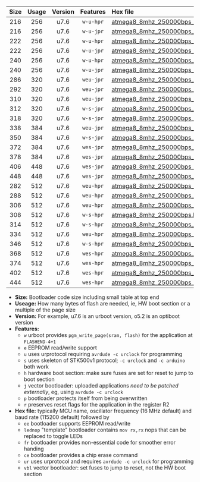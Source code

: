 |Size|Usage|Version|Features|Hex file|
|:-:|:-:|:-:|:-:|:--|
|216|256|u7.6|`w-u-hpr`|[atmega8_8mhz_250000bps_ur.hex](https://raw.githubusercontent.com/stefanrueger/urboot/main//atmega8_8mhz_250000bps_ur.hex)|
|216|256|u7.6|`w-u-jpr`|[atmega8_8mhz_250000bps_ur_vbl.hex](https://raw.githubusercontent.com/stefanrueger/urboot/main//atmega8_8mhz_250000bps_ur_vbl.hex)|
|222|256|u7.6|`w-u-hpr`|[atmega8_8mhz_250000bps_lednop_ur.hex](https://raw.githubusercontent.com/stefanrueger/urboot/main//atmega8_8mhz_250000bps_lednop_ur.hex)|
|222|256|u7.6|`w-u-jpr`|[atmega8_8mhz_250000bps_lednop_ur_vbl.hex](https://raw.githubusercontent.com/stefanrueger/urboot/main//atmega8_8mhz_250000bps_lednop_ur_vbl.hex)|
|240|256|u7.6|`w-u-hpr`|[atmega8_8mhz_250000bps_lednop_fr_ur.hex](https://raw.githubusercontent.com/stefanrueger/urboot/main//atmega8_8mhz_250000bps_lednop_fr_ur.hex)|
|240|256|u7.6|`w-u-jpr`|[atmega8_8mhz_250000bps_lednop_fr_ur_vbl.hex](https://raw.githubusercontent.com/stefanrueger/urboot/main//atmega8_8mhz_250000bps_lednop_fr_ur_vbl.hex)|
|286|320|u7.6|`weu-jpr`|[atmega8_8mhz_250000bps_ee_ur_vbl.hex](https://raw.githubusercontent.com/stefanrueger/urboot/main//atmega8_8mhz_250000bps_ee_ur_vbl.hex)|
|292|320|u7.6|`weu-jpr`|[atmega8_8mhz_250000bps_ee_lednop_ur_vbl.hex](https://raw.githubusercontent.com/stefanrueger/urboot/main//atmega8_8mhz_250000bps_ee_lednop_ur_vbl.hex)|
|310|320|u7.6|`weu-jpr`|[atmega8_8mhz_250000bps_ee_lednop_fr_ur_vbl.hex](https://raw.githubusercontent.com/stefanrueger/urboot/main//atmega8_8mhz_250000bps_ee_lednop_fr_ur_vbl.hex)|
|312|320|u7.6|`w-s-jpr`|[atmega8_8mhz_250000bps_vbl.hex](https://raw.githubusercontent.com/stefanrueger/urboot/main//atmega8_8mhz_250000bps_vbl.hex)|
|318|320|u7.6|`w-s-jpr`|[atmega8_8mhz_250000bps_lednop_vbl.hex](https://raw.githubusercontent.com/stefanrueger/urboot/main//atmega8_8mhz_250000bps_lednop_vbl.hex)|
|338|384|u7.6|`weu-jpr`|[atmega8_8mhz_250000bps_ee_lednop_fr_ce_ur_vbl.hex](https://raw.githubusercontent.com/stefanrueger/urboot/main//atmega8_8mhz_250000bps_ee_lednop_fr_ce_ur_vbl.hex)|
|350|384|u7.6|`w-s-jpr`|[atmega8_8mhz_250000bps_lednop_fr_vbl.hex](https://raw.githubusercontent.com/stefanrueger/urboot/main//atmega8_8mhz_250000bps_lednop_fr_vbl.hex)|
|372|384|u7.6|`wes-jpr`|[atmega8_8mhz_250000bps_ee_vbl.hex](https://raw.githubusercontent.com/stefanrueger/urboot/main//atmega8_8mhz_250000bps_ee_vbl.hex)|
|378|384|u7.6|`wes-jpr`|[atmega8_8mhz_250000bps_ee_lednop_vbl.hex](https://raw.githubusercontent.com/stefanrueger/urboot/main//atmega8_8mhz_250000bps_ee_lednop_vbl.hex)|
|406|448|u7.6|`wes-jpr`|[atmega8_8mhz_250000bps_ee_lednop_fr_vbl.hex](https://raw.githubusercontent.com/stefanrueger/urboot/main//atmega8_8mhz_250000bps_ee_lednop_fr_vbl.hex)|
|448|448|u7.6|`wes-jpr`|[atmega8_8mhz_250000bps_ee_lednop_fr_ce_vbl.hex](https://raw.githubusercontent.com/stefanrueger/urboot/main//atmega8_8mhz_250000bps_ee_lednop_fr_ce_vbl.hex)|
|282|512|u7.6|`weu-hpr`|[atmega8_8mhz_250000bps_ee_ur.hex](https://raw.githubusercontent.com/stefanrueger/urboot/main//atmega8_8mhz_250000bps_ee_ur.hex)|
|288|512|u7.6|`weu-hpr`|[atmega8_8mhz_250000bps_ee_lednop_ur.hex](https://raw.githubusercontent.com/stefanrueger/urboot/main//atmega8_8mhz_250000bps_ee_lednop_ur.hex)|
|306|512|u7.6|`weu-hpr`|[atmega8_8mhz_250000bps_ee_lednop_fr_ur.hex](https://raw.githubusercontent.com/stefanrueger/urboot/main//atmega8_8mhz_250000bps_ee_lednop_fr_ur.hex)|
|308|512|u7.6|`w-s-hpr`|[atmega8_8mhz_250000bps.hex](https://raw.githubusercontent.com/stefanrueger/urboot/main//atmega8_8mhz_250000bps.hex)|
|314|512|u7.6|`w-s-hpr`|[atmega8_8mhz_250000bps_lednop.hex](https://raw.githubusercontent.com/stefanrueger/urboot/main//atmega8_8mhz_250000bps_lednop.hex)|
|334|512|u7.6|`weu-hpr`|[atmega8_8mhz_250000bps_ee_lednop_fr_ce_ur.hex](https://raw.githubusercontent.com/stefanrueger/urboot/main//atmega8_8mhz_250000bps_ee_lednop_fr_ce_ur.hex)|
|346|512|u7.6|`w-s-hpr`|[atmega8_8mhz_250000bps_lednop_fr.hex](https://raw.githubusercontent.com/stefanrueger/urboot/main//atmega8_8mhz_250000bps_lednop_fr.hex)|
|368|512|u7.6|`wes-hpr`|[atmega8_8mhz_250000bps_ee.hex](https://raw.githubusercontent.com/stefanrueger/urboot/main//atmega8_8mhz_250000bps_ee.hex)|
|374|512|u7.6|`wes-hpr`|[atmega8_8mhz_250000bps_ee_lednop.hex](https://raw.githubusercontent.com/stefanrueger/urboot/main//atmega8_8mhz_250000bps_ee_lednop.hex)|
|402|512|u7.6|`wes-hpr`|[atmega8_8mhz_250000bps_ee_lednop_fr.hex](https://raw.githubusercontent.com/stefanrueger/urboot/main//atmega8_8mhz_250000bps_ee_lednop_fr.hex)|
|444|512|u7.6|`wes-hpr`|[atmega8_8mhz_250000bps_ee_lednop_fr_ce.hex](https://raw.githubusercontent.com/stefanrueger/urboot/main//atmega8_8mhz_250000bps_ee_lednop_fr_ce.hex)|

- **Size:** Bootloader code size including small table at top end
- **Useage:** How many bytes of flash are needed, ie, HW boot section or a multiple of the page size
- **Version:** For example, u7.6 is an urboot version, o5.2 is an optiboot version
- **Features:**
  + `w` urboot provides `pgm_write_page(sram, flash)` for the application at `FLASHEND-4+1`
  + `e` EEPROM read/write support
  + `u` uses urprotocol requiring `avrdude -c urclock` for programming
  + `s` uses skeleton of STK500v1 protocol; `-c urclock` and `-c arduino` both work
  + `h` hardware boot section: make sure fuses are set for reset to jump to boot section
  + `j` vector bootloader: uploaded applications *need to be patched externally*, eg, using `avrdude -c urclock`
  + `p` bootloader protects itself from being overwritten
  + `r` preserves reset flags for the application in the register R2
- **Hex file:** typically MCU name, oscillator frequency (16 MHz default) and baud rate (115200 default) followed by
  + `ee` bootloader supports EEPROM read/write
  + `lednop` "template" bootloader contains `mov rx,rx` nops that can be replaced to toggle LEDs
  + `fr` bootloader provides non-essential code for smoother error handing
  + `ce` bootloader provides a chip erase command
  + `ur` uses urprotocol and requires `avrdude -c urclock` for programming
  + `vbl` vector bootloader: set fuses to jump to reset, not the HW boot section
